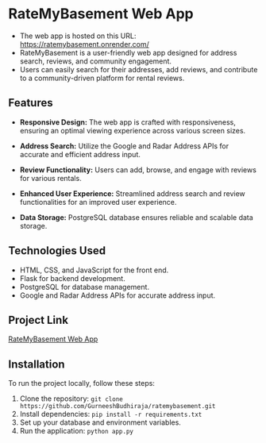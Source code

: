 # RateMyBasement Web App
- The web app is hosted on this URL: https://ratemybasement.onrender.com/
- RateMyBasement is a user-friendly web app designed for address search, reviews, and community engagement.
- Users can easily search for their addresses, add reviews, and contribute to a community-driven platform for rental reviews.
## Features
- **Responsive Design:** The web app is crafted with responsiveness, ensuring an optimal viewing experience across various screen sizes.
- **Address Search:** Utilize the Google and Radar Address APIs for accurate and efficient address input.
- **Review Functionality:** Users can add, browse, and engage with reviews for various rentals.
- **Enhanced User Experience:** Streamlined address search and review functionalities for an improved user experience.

- **Data Storage:** PostgreSQL database ensures reliable and scalable data storage.

## Technologies Used
- HTML, CSS, and JavaScript for the front end.
- Flask for backend development.
- PostgreSQL for database management.
- Google and Radar Address APIs for accurate address input.

## Project Link

[RateMyBasement Web App](https://ratemybasement.onrender.com/)

## Installation

To run the project locally, follow these steps:
1. Clone the repository: `git clone https://github.com/GurneeshBudhiraja/ratemybasement.git`
2. Install dependencies: `pip install -r requirements.txt`
3. Set up your database and environment variables.
4. Run the application: `python app.py`


